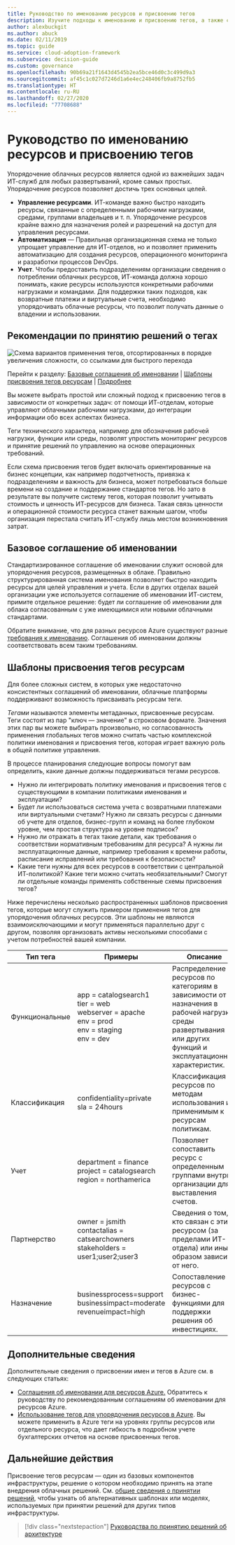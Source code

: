 ```yaml
---
title: Руководство по именованию ресурсов и присвоению тегов
description: Изучите подходы к именованию и присвоению тегов, а также способы упорядочения облачных ресурсов в рамках Cloud Adoption Framework для Azure.
author: alexbuckgit
ms.author: abuck
ms.date: 02/11/2019
ms.topic: guide
ms.service: cloud-adoption-framework
ms.subservice: decision-guide
ms.custom: governance
ms.openlocfilehash: 90b69a21f1643d4545b2ea5bce46d0c3c499d9a3
ms.sourcegitcommit: af45c1c027d7246d1a6e4ec248406fb9a8752fb5
ms.translationtype: HT
ms.contentlocale: ru-RU
ms.lasthandoff: 02/27/2020
ms.locfileid: "77708688"
---
```

# <a name="resource-naming-and-tagging-decision-guide"></a>Руководство по именованию ресурсов и присвоению тегов

Упорядочение облачных ресурсов является одной из важнейших задач ИТ-служб для любых развертываний, кроме самых простых. Упорядочение ресурсов позволяет достичь трех основных целей.

- **Управление ресурсами**. ИТ-команде важно быстро находить ресурсы, связанные с определенными рабочими нагрузками, средами, группами владельцев и т. п. Упорядочение ресурсов крайне важно для назначения ролей и разрешений на доступ для управления ресурсами.
- **Автоматизация** — Правильная организационная схема не только упрощает управление для ИТ-отделов, но и позволяет применить автоматизацию для создания ресурсов, операционного мониторинга и разработки процессов DevOps.
- **Учет**. Чтобы предоставить подразделениям организации сведения о потреблении облачных ресурсов, ИТ-команда должна хорошо понимать, какие ресурсы используются конкретными рабочими нагрузками и командами. Для поддержки таких подходов, как возвратные платежи и виртуальные счета, необходимо упорядочивать облачные ресурсы, что позволит получать данные о владении и использовании.

## <a name="tagging-decision-guide"></a>Рекомендации по принятию решений о тегах

![Схема вариантов применения тегов, отсортированных в порядке увеличения сложности, со ссылками для быстрого перехода](../../_images/decision-guides/decision-guide-resource-tagging.png)

Перейти к разделу: [Базовые соглашения об именовании](#baseline-naming-conventions) | [Шаблоны присвоения тегов ресурсам](#resource-tagging-patterns) | [Подробнее](#learn-more)

Вы можете выбрать простой или сложный подход к присвоению тегов в зависимости от конкретных задач: от помощи ИТ-отделам, которые управляют облачными рабочими нагрузками, до интеграции информации обо всех аспектах бизнеса.

Теги технического характера, например для обозначения рабочей нагрузки, функции или среды, позволят упростить мониторинг ресурсов и принятие решений по управлению на основе операционных требований.

Если схема присвоения тегов будет включать ориентированные на бизнес концепции, как например подотчетность, привязка к подразделениям и важность для бизнеса, может потребоваться больше времени на создание и поддержание стандартов тегов. Но зато в результате вы получите систему тегов, которая позволит учитывать стоимость и ценность ИТ-ресурсов для бизнеса. Такая связь ценности и операционной стоимости ресурса станет важным шагом, чтобы организация перестала считать ИТ-службу лишь местом возникновения затрат.

## <a name="baseline-naming-conventions"></a>Базовое соглашение об именовании

Стандартизированное соглашение об именовании служит основой для упорядочения ресурсов, размещенных в облаке. Правильно структурированная система именования позволяет быстро находить ресурсы для целей управления и учета. Если в других отделах вашей организации уже используется соглашение об именовании ИТ-систем, примите отдельное решение: будет ли соглашение об именовании для облака согласованным с уже имеющимися или новыми облачными стандартами.

Обратите внимание, что для разных ресурсов Azure существуют разные [требования к именованию](../../ready/azure-best-practices/naming-and-tagging.md). Соглашения об именовании должны соответствовать всем таким требованиям.

## <a name="resource-tagging-patterns"></a>Шаблоны присвоения тегов ресурсам

Для более сложных систем, в которых уже недостаточно консистентных соглашений об именовании, облачные платформы поддерживают возможность присваивать ресурсам теги.

*Тегами* называются элементы метаданных, присвоенные ресурсам. Теги состоят из пар "ключ — значение" в строковом формате. Значения этих пар вы можете выбирать произвольно, но согласованность применения глобальных тегов можно считать частью комплексной политики именования и присвоения тегов, которая играет важную роль в общей политике управления.

В процессе планирования следующие вопросы помогут вам определить, какие данные должны поддерживаться тегами ресурсов.

- Нужно ли интегрировать политику именования и присвоения тегов с существующими в компании политиками именования и эксплуатации?
- Будет ли использоваться система учета с возвратными платежами или виртуальными счетами? Нужно ли связать ресурсы с данными об учете для отделов, бизнес-групп и команд на более глубоком уровне, чем простая структура на уровне подписок?
- Нужно ли отражать в тегах такие детали, как требования о соответствии нормативным требованиям для ресурса? А нужны ли эксплуатационные данные, например требования к времени работы, расписание исправлений или требования к безопасности?
- Какие теги нужны для всех ресурсов в соответствии с центральной ИТ-политикой? Какие теги можно считать необязательными? Смогут ли отдельные команды применять собственные схемы присвоения тегов?

Ниже перечислены несколько распространенных шаблонов присвоения тегов, которые могут служить примером применения тегов для упорядочения облачных ресурсов. Эти шаблоны не являются взаимоисключающими и могут применяться параллельно друг с другом, позволяя организовать активы несколькими способами с учетом потребностей вашей компании.

<!-- markdownlint-disable MD033 -->

| Тип тега | Примеры | Описание |
|-----|-----|-----|
| Функциональные            | app = catalogsearch1 <br/>tier = web <br/>webserver = apache<br/>env = prod <br/>env = staging <br/>env = dev                 | Распределение ресурсов по категориям в зависимости от их назначения в рабочей нагрузке, среды развертывания или других функций и эксплуатационных характеристик.                                 |
| Классификация        | confidentiality=private<br/>sla = 24hours                                 | Классификация ресурсов по методам использования и применимым к ресурсам политикам.                               |
| Учет            | department = finance <br/>project = catalogsearch <br/>region = northamerica | Позволяет сопоставить ресурс с определенным группами внутри организации для выставления счетов. |
| Партнерство           | owner = jsmith <br/>contactalias = catsearchowners<br/>stakeholders = user1;user2;user3<br/>                       | Сведения о том, кто связан с этим ресурсом (за пределами ИТ-отдела) или иным образом зависит от него.                      |
| Назначение               | businessprocess=support<br/>businessimpact=moderate<br/>revenueimpact=high   | Сопоставление ресурсов с бизнес-функциями для поддержки решения об инвестициях.  |

<!-- markdownlint-enable MD033 -->

## <a name="learn-more"></a>Дополнительные сведения

Дополнительные сведения о присвоении имен и тегов в Azure см. в следующих статьях:

- [Соглашения об именовании для ресурсов Azure.](https://docs.microsoft.com/azure/architecture/best-practices/resource-naming) Обратитесь к руководству по рекомендованным соглашениям об именовании для ресурсов Azure.
- [Использование тегов для упорядочения ресурсов в Azure](https://docs.microsoft.com/azure/azure-resource-manager/resource-group-using-tags). Вы можете применить в Azure теги на уровнях группы ресурсов или отдельного ресурса, что дает гибкость в подробном учете бухгалтерских отчетов на основе присвоенных тегов.

## <a name="next-steps"></a>Дальнейшие действия

Присвоение тегов ресурсам — один из базовых компонентов инфраструктуры, решение о котором необходимо принять на этапе внедрения облачных решений. См. [общие сведения о принятии решений](../index.md), чтобы узнать об альтернативных шаблонах или моделях, используемых при принятии решений для других типов инфраструктуры.

> [!div class="nextstepaction"]
> [Руководства по принятию решений об архитектуре](../index.md)
